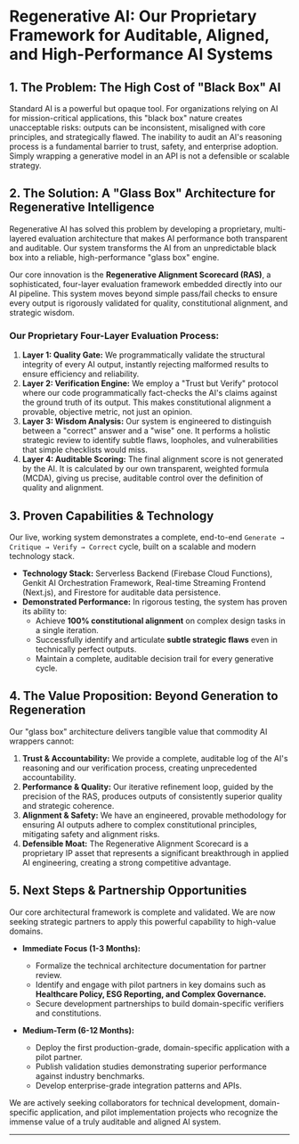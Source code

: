 # **Regenerative AI: Our Proprietary Framework for Auditable, Aligned, and High-Performance AI Systems**

## **1. The Problem: The High Cost of "Black Box" AI**

Standard AI is a powerful but opaque tool. For organizations relying on AI for mission-critical applications, this "black box" nature creates unacceptable risks: outputs can be inconsistent, misaligned with core principles, and strategically flawed. The inability to audit an AI's reasoning process is a fundamental barrier to trust, safety, and enterprise adoption. Simply wrapping a generative model in an API is not a defensible or scalable strategy.

## **2. The Solution: A "Glass Box" Architecture for Regenerative Intelligence**

Regenerative AI has solved this problem by developing a proprietary, multi-layered evaluation architecture that makes AI performance both transparent and auditable. Our system transforms the AI from an unpredictable black box into a reliable, high-performance "glass box" engine.

Our core innovation is the **Regenerative Alignment Scorecard (RAS)**, a sophisticated, four-layer evaluation framework embedded directly into our AI pipeline. This system moves beyond simple pass/fail checks to ensure every output is rigorously validated for quality, constitutional alignment, and strategic wisdom.

### **Our Proprietary Four-Layer Evaluation Process:**

1. **Layer 1: Quality Gate:** We programmatically validate the structural integrity of every AI output, instantly rejecting malformed results to ensure efficiency and reliability.
2. **Layer 2: Verification Engine:** We employ a "Trust but Verify" protocol where our code programmatically fact-checks the AI's claims against the ground truth of its output. This makes constitutional alignment a provable, objective metric, not just an opinion.
3. **Layer 3: Wisdom Analysis:** Our system is engineered to distinguish between a "correct" answer and a "wise" one. It performs a holistic strategic review to identify subtle flaws, loopholes, and vulnerabilities that simple checklists would miss.
4. **Layer 4: Auditable Scoring:** The final alignment score is not generated by the AI. It is calculated by our own transparent, weighted formula (MCDA), giving us precise, auditable control over the definition of quality and alignment.

## **3. Proven Capabilities & Technology**

Our live, working system demonstrates a complete, end-to-end `Generate → Critique → Verify → Correct` cycle, built on a scalable and modern technology stack.

* **Technology Stack:** Serverless Backend (Firebase Cloud Functions), Genkit AI Orchestration Framework, Real-time Streaming Frontend (Next.js), and Firestore for auditable data persistence.
* **Demonstrated Performance:** In rigorous testing, the system has proven its ability to:
  * Achieve **100% constitutional alignment** on complex design tasks in a single iteration.
  * Successfully identify and articulate **subtle strategic flaws** even in technically perfect outputs.
  * Maintain a complete, auditable decision trail for every generative cycle.

## **4. The Value Proposition: Beyond Generation to Regeneration**

Our "glass box" architecture delivers tangible value that commodity AI wrappers cannot:

1. **Trust & Accountability:** We provide a complete, auditable log of the AI's reasoning and our verification process, creating unprecedented accountability.
2. **Performance & Quality:** Our iterative refinement loop, guided by the precision of the RAS, produces outputs of consistently superior quality and strategic coherence.
3. **Alignment & Safety:** We have an engineered, provable methodology for ensuring AI outputs adhere to complex constitutional principles, mitigating safety and alignment risks.
4. **Defensible Moat:** The Regenerative Alignment Scorecard is a proprietary IP asset that represents a significant breakthrough in applied AI engineering, creating a strong competitive advantage.

## **5. Next Steps & Partnership Opportunities**

Our core architectural framework is complete and validated. We are now seeking strategic partners to apply this powerful capability to high-value domains.

* **Immediate Focus (1-3 Months):**

  * Formalize the technical architecture documentation for partner review.
  * Identify and engage with pilot partners in key domains such as **Healthcare Policy, ESG Reporting, and Complex Governance.**
  * Secure development partnerships to build domain-specific verifiers and constitutions.
* **Medium-Term (6-12 Months):**

  * Deploy the first production-grade, domain-specific application with a pilot partner.
  * Publish validation studies demonstrating superior performance against industry benchmarks.
  * Develop enterprise-grade integration patterns and APIs.

We are actively seeking collaborators for technical development, domain-specific application, and pilot implementation projects who recognize the immense value of a truly auditable and aligned AI system.

---
